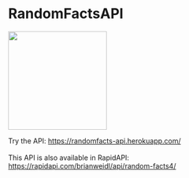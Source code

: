 # RandomFactsAPI
<img width="200px" src="https://cdn-icons-png.flaticon.com/512/246/246569.png"/>

Try the API: https://randomfacts-api.herokuapp.com/
<br>
<br>
This API is also available in RapidAPI: https://rapidapi.com/brianweidl/api/random-facts4/
